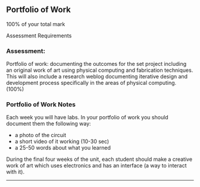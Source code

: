 ## Portfolio of Work
100% of your total mark

Assessment Requirements

### Assessment: 
Portfolio of work: documenting the outcomes for the set project including an original work of art using physical computing and fabrication techniques. This will also include a research weblog documenting iterative design and development process specifically in the areas of physical computing. (100%)

### Portfolio of Work Notes 
Each week you will have labs. In your portfolio of work you should document them the following way: 
* a photo of the circuit 
* a short video of it working (10-30 sec) 
* a 25-50 words about what you learned

During the final four weeks of the unit, each student should make a creative work of art which uses electronics and has an interface (a way to interact with it).  


---
